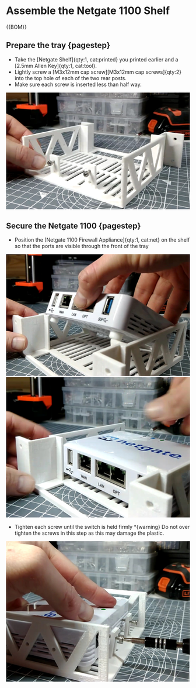 # Assemble the Netgate 1100 Shelf

{{BOM}}

## Prepare the tray {pagestep}

* Take the [Netgate Shelf]{qty:1, cat:printed} you printed earlier and a [2.5mm Allen Key]{qty:1, cat:tool}.
* Lightly screw a [M3x12mm cap screw][M3x12mm cap screws]{qty:2} into the top hole of each of the two rear posts.
* Make sure each screw is inserted less than half way.

![](images/Netgate1.jpg)


## Secure the Netgate 1100 {pagestep}

* Position the [Netgate 1100 Firewall Appliance]{qty:1, cat:net} on the shelf so that the ports are visible through the front of the tray

![](images/Netgate2.jpg)
![](images/Netgate3.jpg)

* Tighten each screw until the switch is held firmly
*{warning}  Do not over tighten the screws in this step as this may damage the plastic. 

![](images/Netgate4.jpg)





